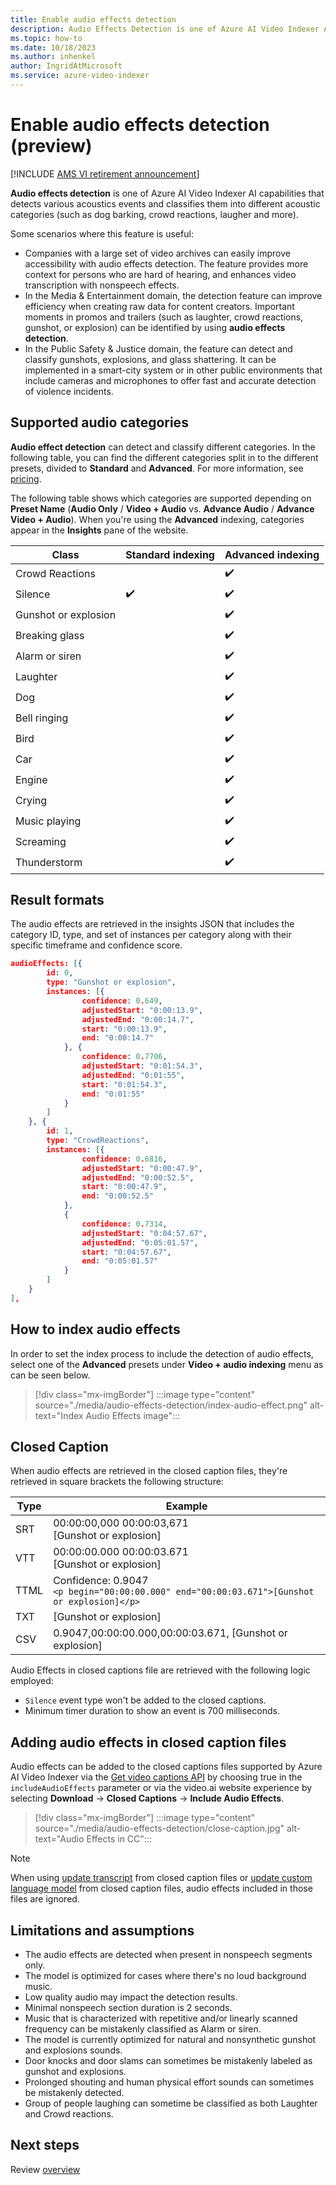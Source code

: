 ```yaml
---
title: Enable audio effects detection  
description: Audio Effects Detection is one of Azure AI Video Indexer AI capabilities that detects various acoustics events and classifies them into different acoustic categories (for example, gunshot, screaming, crowd reaction and more).
ms.topic: how-to
ms.date: 10/18/2023
ms.author: inhenkel
author: IngridAtMicrosoft
ms.service: azure-video-indexer
---
```


# Enable audio effects detection (preview)

[!INCLUDE [AMS VI retirement announcement](./includes/important-ams-retirement-avi-announcement.md)]

**Audio effects detection** is one of Azure AI Video Indexer AI capabilities that detects various acoustics events and classifies them into different acoustic categories (such as dog barking, crowd reactions, laugher and more).

Some scenarios where this feature is useful:

- Companies with a large set of video archives can easily improve accessibility with audio effects detection. The feature provides more context for persons who are hard of hearing, and enhances video transcription with nonspeech effects.
- In the Media & Entertainment domain, the detection feature can improve efficiency when creating raw data for content creators. Important moments in promos and trailers (such as laughter, crowd reactions, gunshot, or explosion) can be identified by using **audio effects detection**.
- In the Public Safety & Justice domain, the feature can detect and classify gunshots, explosions, and glass shattering. It can be implemented in a smart-city system or in other public environments that include cameras and microphones to offer fast and accurate detection of violence incidents. 

## Supported audio categories  

**Audio effect detection** can detect and classify different categories. In the following table, you can find the different categories split in to the different presets, divided to **Standard** and **Advanced**. For more information, see [pricing](https://azure.microsoft.com/pricing/details/video-indexer/).

The following table shows which categories are supported depending on **Preset Name** (**Audio Only** / **Video + Audio** vs. **Advance Audio** / **Advance Video + Audio**). When you're using the **Advanced** indexing, categories appear in the **Insights** pane of the website.

|Class |Standard indexing| Advanced indexing|
|---|---|---|
| Crowd Reactions || :heavy_check_mark:|
| Silence| :heavy_check_mark:| :heavy_check_mark:|
| Gunshot or explosion || :heavy_check_mark: |
| Breaking glass || :heavy_check_mark: |
| Alarm or siren|| :heavy_check_mark: |
| Laughter|| :heavy_check_mark: |
| Dog || :heavy_check_mark:|
| Bell ringing|| :heavy_check_mark:|
| Bird|| :heavy_check_mark:|
| Car|| :heavy_check_mark:|
| Engine|| :heavy_check_mark:|
| Crying|| :heavy_check_mark:|
| Music playing|| :heavy_check_mark:|
| Screaming|| :heavy_check_mark:|
| Thunderstorm || :heavy_check_mark:|

## Result formats

The audio effects are retrieved in the insights JSON that includes the category ID, type, and set of instances per category along with their specific timeframe and confidence score.

```json
audioEffects: [{
        id: 0,
        type: "Gunshot or explosion",
        instances: [{
                confidence: 0.649,
                adjustedStart: "0:00:13.9",
                adjustedEnd: "0:00:14.7",
                start: "0:00:13.9",
                end: "0:00:14.7"
            }, {
                confidence: 0.7706,
                adjustedStart: "0:01:54.3",
                adjustedEnd: "0:01:55",
                start: "0:01:54.3",
                end: "0:01:55"
            }
        ]
    }, {
        id: 1,
        type: "CrowdReactions",
        instances: [{
                confidence: 0.6816,
                adjustedStart: "0:00:47.9",
                adjustedEnd: "0:00:52.5",
                start: "0:00:47.9",
                end: "0:00:52.5"
            },
            {
                confidence: 0.7314,
                adjustedStart: "0:04:57.67",
                adjustedEnd: "0:05:01.57",
                start: "0:04:57.67",
                end: "0:05:01.57"
            }
        ]
    }
],
```

## How to index audio effects

In order to set the index process to include the detection of audio effects, select one of the **Advanced** presets under **Video + audio indexing** menu as can be seen below.

> [!div class="mx-imgBorder"]
> :::image type="content" source="./media/audio-effects-detection/index-audio-effect.png" alt-text="Index Audio Effects image":::

## Closed Caption

When audio effects are retrieved in the closed caption files, they're retrieved in square brackets the following structure:

|Type| Example|
|---|---|
|SRT |00:00:00,000  00:00:03,671<br/>[Gunshot or explosion]|
|VTT |00:00:00.000  00:00:03.671<br/>[Gunshot or explosion]|
|TTML|Confidence: 0.9047 <br/> `<p begin="00:00:00.000" end="00:00:03.671">[Gunshot or explosion]</p>`|
|TXT |[Gunshot or explosion]|
|CSV |0.9047,00:00:00.000,00:00:03.671, [Gunshot or explosion]|

Audio Effects in closed captions file are retrieved with the following logic employed:

* `Silence` event type won't be added to the closed captions.
* Minimum timer duration to show an event is 700 milliseconds.

## Adding audio effects in closed caption files

Audio effects can be added to the closed captions files supported by Azure AI Video Indexer via the [Get video captions API](https://api-portal.videoindexer.ai/api-details#api=Operations&operation=Get-Video-Captions) by choosing true in the `includeAudioEffects` parameter or via the video.ai website experience by selecting **Download** -> **Closed Captions** -> **Include Audio Effects**.

> [!div class="mx-imgBorder"]
> :::image type="content" source="./media/audio-effects-detection/close-caption.jpg" alt-text="Audio Effects in CC":::

> [!NOTE]
> When using [update transcript](https://api-portal.videoindexer.ai/api-details#api=Operations&operation=Update-Video-Transcript) from closed caption files or [update custom language model](https://api-portal.videoindexer.ai/api-details#api=Operations&operation=Update-Language-Model) from closed caption files, audio effects included in those files are ignored.

## Limitations and assumptions

* The audio effects are detected when present in nonspeech segments only. 
* The model is optimized for cases where there's no loud background music. 
* Low quality audio may impact the detection results.
* Minimal nonspeech section duration is 2 seconds. 
* Music that is characterized with repetitive and/or linearly scanned frequency can be mistakenly classified as Alarm or siren. 
* The model is currently optimized for natural and nonsynthetic gunshot and explosions sounds. 
* Door knocks and door slams can sometimes be mistakenly labeled as gunshot and explosions.
* Prolonged shouting and human physical effort sounds can sometimes be mistakenly detected.
* Group of people laughing can sometime be classified as both Laughter and Crowd reactions.

## Next steps

Review [overview](video-indexer-overview.md)
